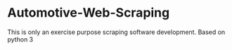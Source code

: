# Automotive-Web-Scraping
This is only an exercise purpose scraping software development. Based on python 3
